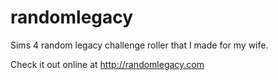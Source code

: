 randomlegacy
============

Sims 4 random legacy challenge roller that I made for my wife.  

Check it out online at http://randomlegacy.com
